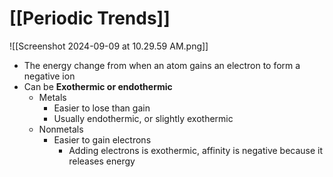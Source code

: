 # [[Periodic Trends]]
![[Screenshot 2024-09-09 at 10.29.59 AM.png]]
- The energy change from when an atom gains an electron to form a negative ion
- Can be **Exothermic or endothermic**
	- Metals
		- Easier to lose than gain
		- Usually endothermic, or slightly exothermic
	- Nonmetals
		- Easier to gain electrons
			- Adding electrons is exothermic, affinity is negative because it releases energy